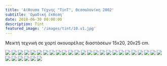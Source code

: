 ```yaml
---
title: 'Αίθουσα Τέχνης "TinT", Θεσσαλονίκη 2002'
subtitle: 'Ομαδική έκθεση'
date: 2018-06-30 00:00:00
description: Tint
featured_image: '/images/tint/10.v1.jpg'
---
```


Μεικτή τεχνική σε χαρτί ακουαρέλας διαστάσεων 15x20, 20x25 cm.

<div class="gallery" data-columns="5">
        <img src="/images/tint/1.jpg">
        <img src="/images/tint/2.jpg">
        <img src="/images/tint/3.jpg">
        <img src="/images/tint/4.jpg">
        <img src="/images/tint/5.jpg">
        <img src="/images/tint/6.jpg">
        <img src="/images/tint/7.jpg">
        <img src="/images/tint/8.jpg">
        <img src="/images/tint/9.jpg">
        <img src="/images/tint/10.jpg">
        <img src="/images/tint/11.jpg">
        <img src="/images/tint/12.jpg">
        <img src="/images/tint/13.jpg">
        <img src="/images/tint/14.jpg">
        <img src="/images/tint/15.jpg">
        <img src="/images/tint/16.jpg">
        <img src="/images/tint/17.jpg">
        <img src="/images/tint/18.jpg">
        <img src="/images/tint/19.jpg">
        <img src="/images/tint/20.jpg">
        <img src="/images/tint/21.jpg">
        <img src="/images/tint/22.jpg">
        <img src="/images/tint/23.jpg">
        <img src="/images/tint/24.jpg">
        <img src="/images/tint/25.jpg">
        <img src="/images/tint/26.jpg">
        <img src="/images/tint/27.jpg">
        <img src="/images/tint/28.jpg">
        <img src="/images/tint/29.jpg">
        <img src="/images/tint/30.jpg">
        <img src="/images/tint/31.jpg">
</div>
